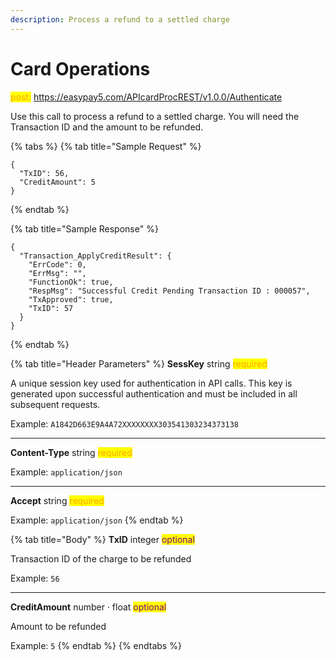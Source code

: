```yaml
---
description: Process a refund to a settled charge
---
```


# Card Operations

<mark style="color:orange;">post:</mark> https://easypay5.com/APIcardProcREST/v1.0.0/Authenticate

Use this call to process a refund to a settled charge. You will need the Transaction ID and the amount to be refunded.

{% tabs %}
{% tab title="Sample Request" %}
```clike
{
  "TxID": 56,
  "CreditAmount": 5
}
```
{% endtab %}

{% tab title="Sample Response" %}
```clike
{
  "Transaction_ApplyCreditResult": {
    "ErrCode": 0,
    "ErrMsg": "",
    "FunctionOk": true,
    "RespMsg": "Successful Credit Pending Transaction ID : 000057",
    "TxApproved": true,
    "TxID": 57
  }
}
```
{% endtab %}

{% tab title="Header Parameters" %}
**SessKey** string <mark style="color:orange;">required</mark>

A unique session key used for authentication in API calls. This key is generated upon successful authentication and must be included in all subsequent requests.

Example: `A1842D663E9A4A72XXXXXXXX303541303234373138`

***

**Content-Type** string <mark style="color:orange;">required</mark>

Example: `application/json`

***

**Accept** string <mark style="color:orange;">required</mark>

Example: `application/json`
{% endtab %}

{% tab title="Body" %}
**TxID** integer <mark style="color:purple;">optional</mark>

Transaction ID of the charge to be refunded

Example: `56`

***

**CreditAmount** number · float <mark style="color:purple;">optional</mark>

Amount to be refunded

Example: `5`
{% endtab %}
{% endtabs %}
